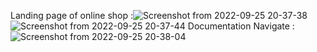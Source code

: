 Landing page of online shop :![Screenshot from 2022-09-25 20-37-38](https://user-images.githubusercontent.com/108522080/192150712-3bef9001-47ab-4e4f-95e0-b54d540860e6.png)
![Screenshot from 2022-09-25 20-37-44](https://user-images.githubusercontent.com/108522080/192150718-9522fef6-bb53-4f6e-a525-65508ac4b740.png)
 Documentation Navigate :![Screenshot from 2022-09-25 20-38-04](https://user-images.githubusercontent.com/108522080/192150738-02fa84ab-f466-46fd-bd7f-70acab58b2ba.png)
